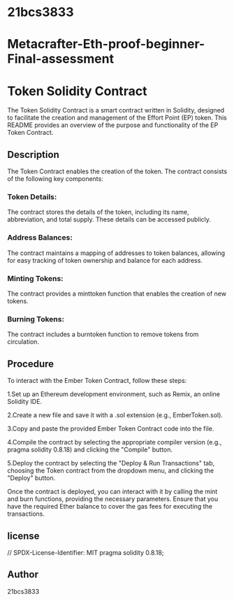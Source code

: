 # 21bcs3833
# Metacrafter-Eth-proof-beginner-Final-assessment
# Token Solidity Contract

The Token Solidity Contract is a smart contract written in Solidity, designed to facilitate the creation and management of the Effort Point (EP) token. This README provides an overview of the purpose and functionality of the EP Token Contract.

## Description

The Token Contract enables the creation of the  token.
The contract consists of the following key components:

### Token Details: 
The contract stores the details of the  token, including its name, abbreviation, and total supply. These details can be accessed publicly.

### Address Balances: 
The contract maintains a mapping of addresses to token balances, allowing for easy tracking of token ownership and balance for each address.

### Minting Tokens: 
The contract provides a minttoken function that enables the creation of new tokens. 

### Burning Tokens: 
The contract includes a burntoken function to remove  tokens from circulation. 

## Procedure

To interact with the Ember Token Contract, follow these steps:

1.Set up an Ethereum development environment, such as Remix, an online Solidity IDE.

2.Create a new file and save it with a .sol extension (e.g., EmberToken.sol).

3.Copy and paste the provided Ember Token Contract code into the file.

4.Compile the contract by selecting the appropriate compiler version (e.g., pragma solidity 0.8.18) and clicking the "Compile" button.

5.Deploy the contract by selecting the "Deploy & Run Transactions" tab, choosing the Token contract from the dropdown menu, and clicking the "Deploy" button.

Once the contract is deployed, you can interact with it by calling the mint and burn functions, providing the necessary parameters. Ensure that you have the required Ether balance to cover the gas fees for executing the transactions.

## license
// SPDX-License-Identifier: MIT
pragma solidity 0.8.18;

## Author
21bcs3833 
